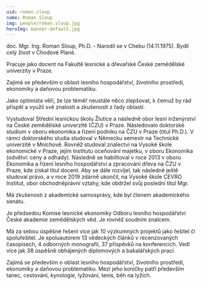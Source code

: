 ```yaml
---
uid: roman.sloup
name: Roman Sloup
img: people/roman.sloup.jpg
heroImg: banner-default.jpg
---
```

doc. Mgr. Ing. Roman Sloup, Ph.D. - 
Narodil se v Chebu (14.11.1975). Bydlí celý život v Chodové Plané.

Pracuje jako docent na Fakultě lesnické a dřevařské České zemědělské univerzity v Praze.

Zajímá se především o oblast lesního hospodářství, životního prostředí, ekonomiky a daňovou problematiku.

Jako optimista věří, že lze téměř neustále něco zlepšovat, k čemuž by rád přispěl a využil své znalosti a zkušenosti z řady oblastí.

Vystudoval Střední lesnickou školu Žlutice a následně obor lesní inženýrství na České zemědělské univerzitě (ČZU) v Praze. Následovalo doktorské studium v oboru ekonomika a řízení podniku na ČZU v Praze (titul Ph.D.). V rámci doktorského studia studoval v Německu semestr na Technické univerzitě v Mnichově. Rovněž studoval znalectví na Vysoké škole ekonomické v Praze, jejím Institutu oceňování majetku, v oboru Ekonomika (odvětví: ceny a odhady).
Následně se habilitoval v roce 2013 v oboru Ekonomika a řízení lesního hospodářství a zpracování dřeva na ČZU v Praze, kde získal titul docent. Aby se dále rozvíjel, tak následně ještě studoval právo, a v roce 2019 zdárně ukončil, na Vysoké škole CEVRO Institut, obor obchodněprávní vztahy, kde obdržel svůj poslední titul Mgr.

Má zkušenosti z akademické samosprávy, kde byl členem akademického senátu.

Je předsedou Komise lesnické ekonomiky Odboru lesního hospodářství České akademie zemědělských věd. Je rovněž soudním znalcem.

Má za sebou úspěšné řešení více jak 10 výzkumných projektů jako řešitel či spoluřešitel. Je spoluautorem 13 vědeckých článků v recenzovaných časopisech, 4 odborných monografií, 37 příspěvků na konferencích. Vedl více jak 38 úspěšně obhájených diplomových a bakalářských prací.

Zajímá se především o oblast lesního hospodářství, životního prostředí, ekonomiky a daňovou problematiku. Mezi jeho koníčky patří především tanec, cestování, kynologie, lyžování, tenis, běh na lyžích.
